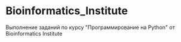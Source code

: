 # Bioinformatics_Institute
Выполнение заданий по курсу "Программирование на Python" от Bioinformatics Institute
